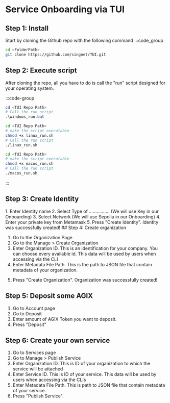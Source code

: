 # Service Onboarding via TUI

## Step 1: Install

Start by cloning the Github repo with the following command
:::code_group

```sh
cd <FolderPath>
git clone https://github.com/singnet/TUI.git
```

## Step 2: Execute script

After cloning the repo, all you have to do is call the "run" script designed for your operating system.

:::code-group

```powershell [Windows]
cd <TUI Repo Path>
# Call the run script
.\windows_run.bat
```

```sh [Linux]
cd <TUI Repo Path>
# make the script executable
chmod +x linux_run.sh
# Call the run script
./linux_run.sh
```

```sh [MacOS]
cd <TUI Repo Path>
# make the script executable
chmod +x macos_run.sh
# Call the run script
./macos_run.sh
```

:::

## Step 3: Create Identity

 <ImageViewer src="/assets/images/products/AIMarketplace/TUI/CreatingIdentityTUI.webp" alt="Creating Identity"/>
1. Enter Identity name 
2. Select Type of ................ (We will use Key in our Onboarding)
3. Select Network (We will use Sepolia in our Onboarding)
 <ImageViewer src="/assets/images/products/AIMarketplace/TUI/AccountDetailsMetamask.webp" alt="AccountDetailsMetamask"/>
4. Enter your private key from Metamask
 <ImageViewer src="/assets/images/products/AIMarketplace/TUI/FilledIdentityTUI.webp" alt="Filled Identity Page"/>
5. Press "Create Identity". Identity was successfully created!
## Step 4: Create organization

<ImageViewer src="/assets/images/products/AIMarketplace/TUI/OrganizationPageTUI.webp" alt="Organization Page"/>

1. Go to the Organization Page
2. Go to the Manage > Create Organization
3. Enter Organization ID. This is an identification for your company. You can choose every available id. This data will be used by users when accessing via the CLI
4. Enter Metadata File Path. This is the path to JSON file that contain metadata of your organization.

 <ImageViewer src="/assets/images/products/AIMarketplace/TUI/FilledCreateOrganizationPage.webp" alt="Filled Organization create page"/>

5. Press "Create Organization". Organization was successfully created!
   <ImageViewer src="/assets/images/products/AIMarketplace/TUI/OrganizationSuccessfullyCreatedTUI.webp" alt="Organization successfully created"/>

## Step 5: Deposit some AGIX

<ImageViewer src="/assets/images/products/AIMarketplace/TUI/AccountPage.webp" alt="AccountPage"/>

1. Go to Account page
2. Go to Deposit
3. Enter amount of AGIX Token you want to deposit.
   <ImageViewer src="/assets/images/products/AIMarketplace/TUI/FilledDepositAGIXPage.webp" alt="Filled Deposit Page"/>
4. Press "Deposit"

## Step 6: Create your own service

<ImageViewer src="/assets/images/products/AIMarketplace/TUI/ServicePageTUI.webp" alt="Service Page"/>

1. Go to Services page
2. Go to Manage > Publish Service
3. Enter Organization ID. This is ID of your organization to which the service will be attached
4. Enter Service ID. This is ID of your service. This data will be used by users when accessing via the CLIs
5. Enter Metadata File Path. This is path to JSON file that contain metadata of your service.
   <ImageViewer src="/assets/images/products/AIMarketplace/TUI/FilledServicePublishingPage.webp" alt="Filled Service Page"/>
6. Press "Publish Service".

